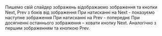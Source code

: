 Пишемо свій слайдер зображень
відображаємо зображення та кнопки Next, Prev з боків від зображення
При натисканні на Next - показуємо наступне зображення
При натисканні на Prev - попереднє
При досягненні останнього зображення – ховати кнопку Next. Аналогічно з першим зображенням та кнопкою Prev.
